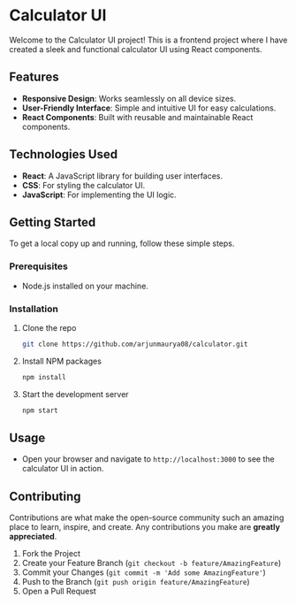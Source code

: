 # Calculator UI

Welcome to the Calculator UI project! This is a frontend project where I have created a sleek and functional calculator UI using React components.

## Features

- **Responsive Design**: Works seamlessly on all device sizes.
- **User-Friendly Interface**: Simple and intuitive UI for easy calculations.
- **React Components**: Built with reusable and maintainable React components.

## Technologies Used

- **React**: A JavaScript library for building user interfaces.
- **CSS**: For styling the calculator UI.
- **JavaScript**: For implementing the UI logic.

## Getting Started

To get a local copy up and running, follow these simple steps.

### Prerequisites

- Node.js installed on your machine.

### Installation

1. Clone the repo
    ```sh
    git clone https://github.com/arjunmaurya08/calculator.git
    ```
2. Install NPM packages
    ```sh
    npm install
    ```
3. Start the development server
    ```sh
    npm start
    ```

## Usage

- Open your browser and navigate to `http://localhost:3000` to see the calculator UI in action.

## Contributing

Contributions are what make the open-source community such an amazing place to learn, inspire, and create. Any contributions you make are **greatly appreciated**.

1. Fork the Project
2. Create your Feature Branch (`git checkout -b feature/AmazingFeature`)
3. Commit your Changes (`git commit -m 'Add some AmazingFeature'`)
4. Push to the Branch (`git push origin feature/AmazingFeature`)
5. Open a Pull Request